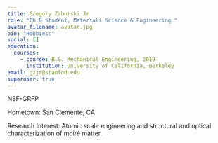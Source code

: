 ```yaml
---
title: Gregory Zaborski Jr
role: "Ph.D Student, Materials Science & Engineering "
avatar_filename: avatar.jpg
bio: "Hobbies:"
social: []
education:
  courses:
    - course: B.S. Mechanical Engineering, 2019
      institution: University of California, Berkeley
email: gzjr@stanfod.edu
superuser: true
---
```

N﻿SF-GRFP

H﻿ometown: San Clemente, CA

R﻿esearch Interest: Atomic scale engineering and structural and optical characterization of moiré matter.
